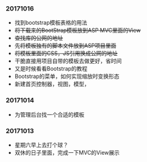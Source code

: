 ### 20171016
* 找到bootstrap模板表格的用法
* ~~将下载来的BootStrap模板放到ASP MVC里面的View~~
* ~~查找库的公网的地址~~
* ~~先将模板独有的脚本文件放到ASP项目里面~~
* ~~将模板里面的CSS，JS引用换成公网的地址~~
* 干脆直接用项目自带的模板去做更好，省时间
* 又是时候看看Bootstrap的教程
* Bootstrap的菜单，如何实现缩放时变换形态
* 新建首页控制器，视图，模型，

### 20171014
* 为管理后台找一个合适的模板

### 20171013
* 星期六早上去打个球？
* 双休的日子里面，完成一下MVC的View展示

